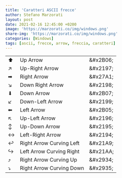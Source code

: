 ```yaml
---
title: 'Caratteri ASCII frecce'
author: Stefano Marzorati
layout: post
date: 2021-02-16 12:45:00 +0200
image: 'https://marzorati.co/img/windows.png'
share-img: 'https://marzorati.co/img/windows.png'
categories: [Windows]
tags: [ascii, frecce, arrow, freccia, caratteri]
---
```

<center>
<table>
<tbody>
<tr><td>&#x2B06;</td><td>Up Arrow</td><td>&amp;#x2B06;</td></tr>
<tr><td>&#x2197;</td><td>Up-Right Arrow</td><td>&amp;#x2197;</td></tr>
<tr><td>&#x27A1;</td><td>Right Arrow</td><td>&amp;#x27A1;</td></tr>
<tr><td>&#x2198;</td><td>Down Right Arrow</td><td>&amp;#x2198;</td></tr>
<tr><td>&#x2B07;</td><td>Down Arrow</td><td>&amp;#x2B07;</td></tr>
<tr><td>&#x2199;</td><td>Down-Left Arrow</td><td>&amp;#x2199;</td></tr>
<tr><td>&#x2B05;</td><td>Left Arrow</td><td>&amp;#x2B05;</td></tr>
<tr><td>&#x2196;</td><td>Up-Left Arrow</td><td>&amp;#x2196;</td></tr>
<tr><td>&#x2195;</td><td>Up-Down Arrow</td><td>&amp;#x2195;</td></tr>
<tr><td>&#x2194;</td><td>Left-Right Arrow</td><td>&amp;#x2194;</td></tr>
<tr><td>&#x21A9;</td><td>Right Arrow Curving Left</td><td>&amp;#x21A9;</td></tr>
<tr><td>&#x21AA;</td><td>Left Arrow Curving Right</td><td>&amp;#x21AA;</td></tr>
<tr><td>&#x2934;</td><td>Right Arrow Curving Up</td><td>&amp;#x2934;</td></tr>
<tr><td>&#x2935;</td><td>Right Arrow Curving Down</td><td>&amp;#x2935;</td></tr>
</tbody>
</table>
</center>
   
   
